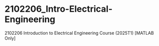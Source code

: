 # 2102206_Intro-Electrical-Engineering
2102206 Introduction to Electrical Engineering Course (2025T1) [MATLAB Only]
